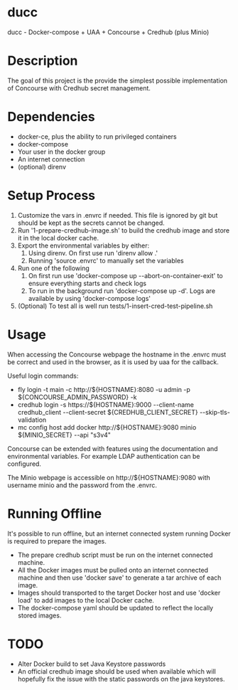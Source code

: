 # ducc
ducc - Docker-compose + UAA + Concourse + Credhub (plus Minio)

# Description
The goal of this project is the provide the simplest possible implementation of Concourse with Credhub secret management.

# Dependencies
- docker-ce, plus the ability to run privileged containers
- docker-compose
- Your user in the docker group
- An internet connection
- (optional) direnv

# Setup Process
1. Customize the vars in .envrc if needed. This file is ignored by git but should be kept as the secrets cannot be changed.
2. Run '1-prepare-credhub-image.sh' to build the credhub image and store it in the local docker cache.
3. Export the environmental variables by either:
   1. Using direnv. On first use run 'direnv allow .'
   2. Running 'source .envrc' to manually set the variables
4. Run one of the following
   1. On first run use 'docker-compose up --abort-on-container-exit'  to ensure everything starts and check logs
   2. To run in the background run 'docker-compose up -d'. Logs are available by using 'docker-compose logs'
5. (Optional) To test all is well run tests/1-insert-cred-test-pipeline.sh

# Usage
 When accessing the Concourse webpage the hostname in the .envrc must be correct and used in the browser, as it is used by uaa for the callback.

Useful login commands:
- fly login -t main -c http://${HOSTNAME}:8080 -u admin -p ${CONCOURSE_ADMIN_PASSWORD} -k
- credhub login -s https://${HOSTNAME}:9000 --client-name credhub_client --client-secret ${CREDHUB_CLIENT_SECRET} --skip-tls-validation
- mc config host add docker http://${HOSTNAME}:9080 minio ${MINIO_SECRET} --api "s3v4"

Concourse can be extended with features using the documentation and environmental variables. For example LDAP authentication can be configured.

The Minio webpage is accessible on http://${HOSTNAME}:9080 with username minio and the password from the .envrc.

# Running Offline
It's possible to run offline, but an internet connected system running Docker is required to prepare the images.
- The prepare credhub script must be run on the internet connected machine.
- All the Docker images must be pulled onto an internet connected machine and then use 'docker save' to generate a tar archive of each image. 
- Images should transported to the target Docker host and use 'docker load' to add images to the local Docker cache. 
- The docker-compose yaml should be updated to reflect the locally stored images. 

# TODO
- Alter Docker build to set Java Keystore passwords 
- An official credhub image should be used when available which will hopefully fix the issue with the static passwords on the java keystores.
